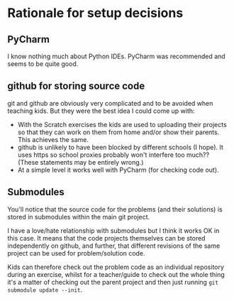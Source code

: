 Rationale for setup decisions
===============================

PyCharm
-------

I know nothing much about Python IDEs. PyCharm was recommended and seems to be quite good.

github for storing source code
--------------------------------

git and github are obviously very complicated and to be avoided when teaching kids.
But they were the best idea I could come up with:

* With the Scratch exercises the kids are used to uploading their projects so that they can
  work on them from home and/or show their parents. This achieves the same.
* github is unlikely to have been blocked by different schools (I hope). It uses https so school
  proxies probably won't interfere too much?? (These statements may be entirely wrong.)
* At a simple level it works well with PyCharm (for checking code out).

Submodules
----------

You'll notice that the source code for the problems (and their solutions) is stored in submodules
within the main git project.

I have a love/hate relationship with submodules but I think it works OK in this case. It means
that the code projects themselves can be stored independently on github, and further, that different
revisions of the same project can be used for problem/solution code.

Kids can therefore check out the problem code as an individual repository during an exercise,
whilst for a teacher/guide to check out the whole thing it's a matter of checking out the parent
project and then just running `git submodule update --init`.
